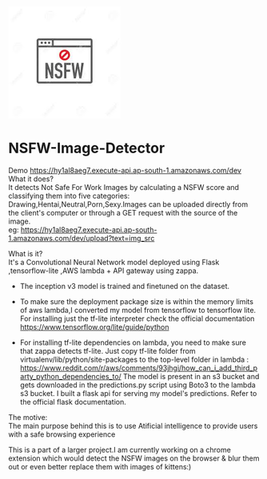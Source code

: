 ![](nsfw.jpeg)
# NSFW-Image-Detector
Demo https://hy1al8aeg7.execute-api.ap-south-1.amazonaws.com/dev   
 What it does?  
It detects Not Safe For Work Images by calculating a NSFW score and classifying them into five categories:     Drawing,Hentai,Neutral,Porn,Sexy.Images can be uploaded directly from the client's computer or through a GET request with the source of the image.    
eg: https://hy1al8aeg7.execute-api.ap-south-1.amazonaws.com/dev/upload?text=img_src

What is it?  
It's a Convolutional Neural Network model deployed using Flask ,tensorflow-lite ,AWS lambda + API gateway using zappa.

* The inception v3 model is trained and finetuned on the dataset.  

* To make sure the deployment package size is within the memory limits of aws lambda,I converted my model from tensorflow to tensorflow lite. For installing just the tf-lite interpreter check the official documentation https://www.tensorflow.org/lite/guide/python  
* For installing tf-lite dependencies on lambda, you need to make sure that zappa detects tf-lite. Just copy tf-lite folder from virtualenv/lib/python/site-packages to the top-level folder in lambda : https://www.reddit.com/r/aws/comments/93jhgi/how_can_i_add_third_party_python_dependencies_to/
The model is present in an s3 bucket and gets downloaded in the predictions.py script using Boto3 to the lambda s3 bucket.
I built a flask api for serving my model's predictions. Refer to the official flask documentation. 


The motive:  
The main purpose behind this is to use Atificial intelligence to provide users with a safe browsing experience  

This is a part of a larger project.I am currently working on a chrome extension which would detect the NSFW images on the browser & blur them out or even better replace them with images of kittens:)
 
  
  
  
